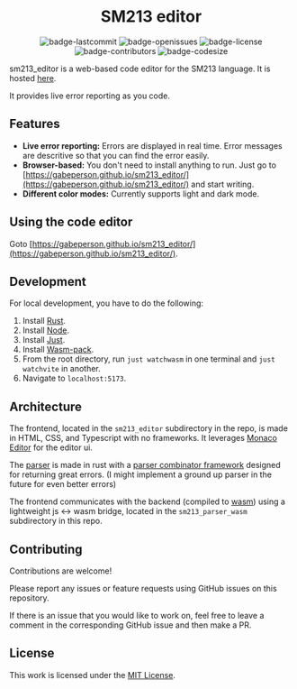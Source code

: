 <h1 align="center">SM213 editor</h1>

<p align="center">
  <img alt="badge-lastcommit" src="https://img.shields.io/github/last-commit/Gabeperson/sm213_editor?style=for-the-badge">
  <img alt="badge-openissues" src="https://img.shields.io/github/issues-raw/Gabeperson/sm213_editor?style=for-the-badge">
  <img alt="badge-license" src="https://img.shields.io/github/license/Gabeperson/sm213_editor?style=for-the-badge">
  <img alt="badge-contributors" src="https://img.shields.io/github/contributors/Gabeperson/sm213_editor?style=for-the-badge">
  <img alt="badge-codesize" src="https://img.shields.io/github/languages/code-size/Gabeperson/sm213_editor?style=for-the-badge">
</p>

sm213_editor is a web-based code editor for the SM213 language. It is hosted [here](https://gabeperson.github.io/sm213_editor/).

It provides live error reporting as you code.

## Features
- **Live error reporting:** Errors are displayed in real time. Error messages are descritive so that you can find the error easily.
- **Browser-based:** You don't need to install anything to run. Just go to [https://gabeperson.github.io/sm213_editor/](https://gabeperson.github.io/sm213_editor/) and start writing.
- **Different color modes:** Currently supports light and dark mode.

## Using the code editor
Goto [https://gabeperson.github.io/sm213_editor/](https://gabeperson.github.io/sm213_editor/).

## Development
For local development, you have to do the following:
1. Install [Rust](https://www.rust-lang.org/).
2. Install [Node](https://nodejs.org/en).
3. Install [Just](https://github.com/casey/just).
4. Install [Wasm-pack](https://github.com/rustwasm/wasm-pack).
5. From the root directory, run `just watchwasm` in one terminal and `just watchvite` in another.
6. Navigate to `localhost:5173`.

## Architecture
The frontend, located in the `sm213_editor` subdirectory in the repo, is made in HTML, CSS, and Typescript with no frameworks. It leverages [Monaco Editor](https://github.com/microsoft/monaco-editor) for the editor ui.

The [parser](https://github.com/gabeperson/sm213_parser) is made in rust with a [parser combinator framework](https://github.com/Gabeperson/parser) designed for returning great errors. (I might implement a ground up parser in the future for even better errors)

The frontend communicates with the backend (compiled to [wasm](https://webassembly.org/)) using a lightweight js <-> wasm bridge, located in the `sm213_parser_wasm` subdirectory in this repo.

## Contributing
Contributions are welcome!

Please report any issues or feature requests using GitHub issues on this repository.

If there is an issue that you would like to work on, feel free to leave a comment in the corresponding GitHub issue and then make a PR.

## License
This work is licensed under the [MIT License](https://github.com/Gabeperson/sm213_editor/blob/main/LICENSE-MIT).
